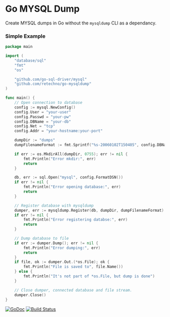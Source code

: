 # Go MYSQL Dump

Create MYSQL dumps in Go without the `mysqldump` CLI as a dependancy.

### Simple Example

```go
package main

import (
	"database/sql"
	"fmt"
	"os"

	"github.com/go-sql-driver/mysql"
	"github.com/retechno/go-mysqldump"
)

func main() {
	// Open connection to database
	config := mysql.NewConfig()
	config.User = "your-user"
	config.Passwd = "your-pw"
	config.DBName = "your-db"
	config.Net = "tcp"
	config.Addr = "your-hostname:your-port"

	dumpDir := "dumps"
	dumpFilenameFormat := fmt.Sprintf("%s-20060102T150405", config.DBName) // accepts time layout string and add .sql at the end of file

	if err := os.MkdirAll(dumpDir, 0755); err != nil {
		fmt.Println("Error mkdir:", err)
		return
	}

	db, err := sql.Open("mysql", config.FormatDSN())
	if err != nil {
		fmt.Println("Error opening database:", err)
		return
	}

	// Register database with mysqldump
	dumper, err := mysqldump.Register(db, dumpDir, dumpFilenameFormat)
	if err != nil {
		fmt.Println("Error registering databse:", err)
		return
	}

	// Dump database to file
	if err := dumper.Dump(); err != nil {
		fmt.Println("Error dumping:", err)
		return
	}
	if file, ok := dumper.Out.(*os.File); ok {
		fmt.Println("File is saved to", file.Name())
	} else {
		fmt.Println("It's not part of *os.File, but dump is done")
	}

	// Close dumper, connected database and file stream.
	dumper.Close()
}
```

[![GoDoc](https://godoc.org/github.com/retechno/go-mysqldump?status.svg)](https://godoc.org/github.com/retechno/go-mysqldump)
[![Build Status](https://travis-ci.org/jamf/go-mysqldump.svg?branch=master)](https://travis-ci.org/jamf/go-mysqldump)
